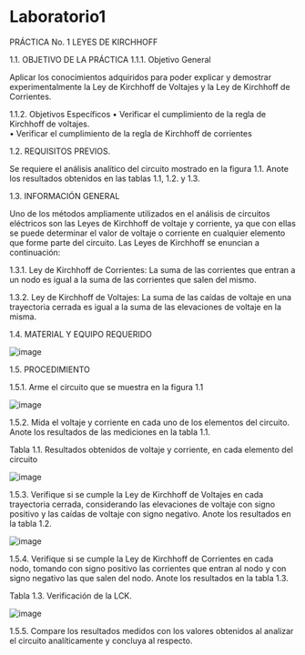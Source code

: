 # Laboratorio1

PRÁCTICA No. 1	LEYES DE KIRCHHOFF

1.1.	OBJETIVO DE LA PRÁCTICA	
1.1.1.	Objetivo General

Aplicar los conocimientos adquiridos para poder explicar y demostrar experimentalmente la Ley de Kirchhoff de Voltajes y la Ley de Kirchhoff de Corrientes.

1.1.2.	Objetivos Específicos
  •	Verificar el cumplimiento de la regla de Kirchhoff de voltajes.    
  •	Verificar el cumplimiento de la regla de Kirchhoff de corrientes

1.2.	REQUISITOS PREVIOS.

Se requiere el análisis analítico del circuito mostrado en la figura 1.1. Anote los resultados obtenidos en las tablas 1.1, 1.2. y 1.3.


1.3.	INFORMACIÓN GENERAL

Uno de los métodos ampliamente utilizados en el análisis de circuitos eléctricos son las Leyes de Kirchhoff de voltaje y corriente, ya que con ellas se puede determinar el valor de voltaje o corriente en cualquier elemento que forme parte del circuito. Las Leyes de Kirchhoff se enuncian a continuación:

1.3.1.	Ley de Kirchhoff de Corrientes: La suma de las corrientes que entran a un nodo es igual a la suma de las corrientes que salen del mismo.

1.3.2.	Ley de Kirchhoff de Voltajes: La suma de las caídas de voltaje en una trayectoria cerrada es igual a la suma de las elevaciones de voltaje en la misma.


1.4.	MATERIAL Y EQUIPO REQUERIDO

![image](https://user-images.githubusercontent.com/93415377/141506608-6975ac19-6c8a-46c4-a03c-7a6d03f8a402.png)

1.5.	PROCEDIMIENTO

1.5.1.	Arme el circuito que se muestra en la figura 1.1

![image](https://user-images.githubusercontent.com/93415377/141506673-9f3a57a1-d623-4e35-918d-3bd0875abdcb.png)

1.5.2.	Mida el voltaje y corriente en cada uno de los elementos del circuito. Anote los resultados de las mediciones en la tabla 1.1.


Tabla 1.1. Resultados obtenidos de voltaje y corriente, en cada elemento del circuito

![image](https://user-images.githubusercontent.com/93415377/141506815-0033b28b-ffc0-42fc-93a4-38990db7c22a.png)


1.5.3.	Verifique si se cumple la Ley de Kirchhoff de Voltajes en cada trayectoria cerrada, considerando las elevaciones de voltaje con signo positivo y las caídas de voltaje con signo negativo. Anote los resultados en la tabla 1.2.

![image](https://user-images.githubusercontent.com/93415377/141506904-a1dcebf8-bbc1-43fb-b0f2-09c713d8210c.png)


1.5.4.	Verifique si se cumple la Ley de Kirchhoff de Corrientes en cada nodo, tomando con signo positivo las corrientes que entran al nodo y con signo negativo las que salen del nodo. Anote los resultados en la tabla 1.3.

Tabla 1.3. Verificación de la LCK.

![image](https://user-images.githubusercontent.com/93415377/141506977-91130b9b-33ae-4c20-ab97-eaf7e2544aef.png)


1.5.5.	Compare los resultados medidos con los valores obtenidos al analizar el circuito analíticamente y concluya al respecto. 


